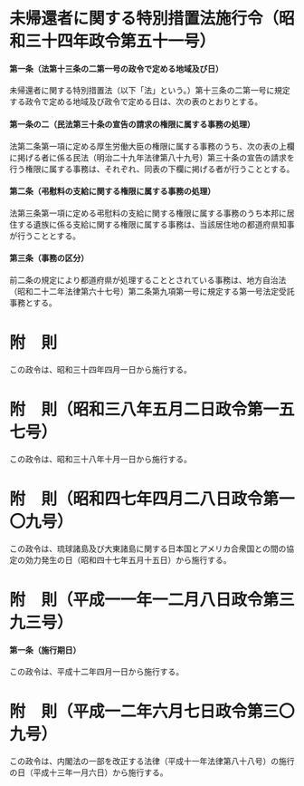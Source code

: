 # 未帰還者に関する特別措置法施行令（昭和三十四年政令第五十一号）
#### 第一条（法第十三条の二第一号の政令で定める地域及び日）
未帰還者に関する特別措置法（以下「法」という。）第十三条の二第一号に規定する政令で定める地域及び政令で定める日は、次の表のとおりとする。
#### 第一条の二（民法第三十条の宣告の請求の権限に属する事務の処理）
法第二条第一項に定める厚生労働大臣の権限に属する事務のうち、次の表の上欄に掲げる者に係る民法（明治二十九年法律第八十九号）第三十条の宣告の請求を行う権限に属する事務は、それぞれ、同表の下欄に掲げる者が行うこととする。
#### 第二条（弔慰料の支給に関する権限に属する事務の処理）
法第三条第一項に定める弔慰料の支給に関する権限に属する事務のうち本邦に居住する遺族に係る支給に関する権限に属する事務は、当該居住地の都道府県知事が行うこととする。
#### 第三条（事務の区分）
前二条の規定により都道府県が処理することとされている事務は、地方自治法（昭和二十二年法律第六十七号）第二条第九項第一号に規定する第一号法定受託事務とする。
# 附　則
この政令は、昭和三十四年四月一日から施行する。
# 附　則（昭和三八年五月二日政令第一五七号）
この政令は、昭和三十八年十月一日から施行する。
# 附　則（昭和四七年四月二八日政令第一〇九号）
この政令は、琉球諸島及び大東諸島に関する日本国とアメリカ合衆国との間の協定の効力発生の日（昭和四十七年五月十五日）から施行する。
# 附　則（平成一一年一二月八日政令第三九三号）
#### 第一条（施行期日）
この政令は、平成十二年四月一日から施行する。
# 附　則（平成一二年六月七日政令第三〇九号）
この政令は、内閣法の一部を改正する法律（平成十一年法律第八十八号）の施行の日（平成十三年一月六日）から施行する。
